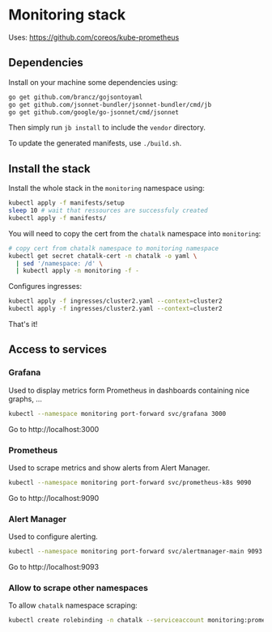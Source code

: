 Monitoring stack
================

Uses: https://github.com/coreos/kube-prometheus

## Dependencies

Install on your machine some dependencies using:

```sh
go get github.com/brancz/gojsontoyaml
go get github.com/jsonnet-bundler/jsonnet-bundler/cmd/jb
go get github.com/google/go-jsonnet/cmd/jsonnet
```

Then simply run `jb install` to include the `vendor` directory.

To update the generated manifests, use `./build.sh`.

## Install the stack

Install the whole stack in the `monitoring` namespace using:

```sh
kubectl apply -f manifests/setup
sleep 10 # wait that ressources are successfuly created
kubectl apply -f manifests/
```

You will need to copy the cert from the `chatalk` namespace into `monitoring`:

```sh
# copy cert from chatalk namespace to monitoring namespace
kubectl get secret chatalk-cert -n chatalk -o yaml \
  | sed '/namespace: /d' \
  | kubectl apply -n monitoring -f -
```

Configures ingresses:

```sh
kubectl apply -f ingresses/cluster2.yaml --context=cluster2
kubectl apply -f ingresses/cluster2.yaml --context=cluster2
```

That's it!

## Access to services

### Grafana

Used to display metrics form Prometheus in dashboards containing nice graphs, …

```sh
kubectl --namespace monitoring port-forward svc/grafana 3000
```

Go to http://localhost:3000

### Prometheus

Used to scrape metrics and show alerts from Alert Manager.

```sh
kubectl --namespace monitoring port-forward svc/prometheus-k8s 9090
```

Go to http://localhost:9090

### Alert Manager

Used to configure alerting.

```sh
kubectl --namespace monitoring port-forward svc/alertmanager-main 9093
```

Go to http://localhost:9093

### Allow to scrape other namespaces

To allow `chatalk` namespace scraping:

```sh
kubectl create rolebinding -n chatalk --serviceaccount monitoring:prometheus-k8s --clusterrole view prometheus-k8s
```
